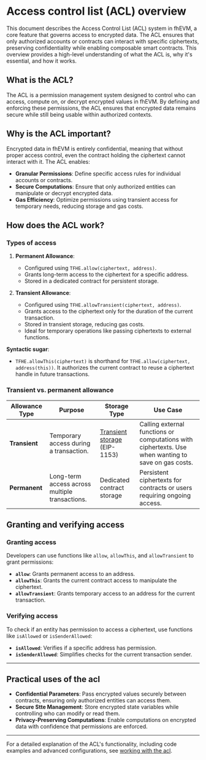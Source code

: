 # Access control list (ACL) overview

This document describes the Access Control List (ACL) system in fhEVM, a core feature that governs access to encrypted data. The ACL ensures that only authorized accounts or contracts can interact with specific ciphertexts, preserving confidentiality while enabling composable smart contracts. This overview provides a high-level understanding of what the ACL is, why it's essential, and how it works.


## What is the ACL?

The ACL is a permission management system designed to control who can access, compute on, or decrypt encrypted values in fhEVM. By defining and enforcing these permissions, the ACL ensures that encrypted data remains secure while still being usable within authorized contexts.

## Why is the ACL important?

Encrypted data in fhEVM is entirely confidential, meaning that without proper access control, even the contract holding the ciphertext cannot interact with it. The ACL enables:

- **Granular Permissions**: Define specific access rules for individual accounts or contracts.
- **Secure Computations**: Ensure that only authorized entities can manipulate or decrypt encrypted data.
- **Gas Efficiency**: Optimize permissions using transient access for temporary needs, reducing storage and gas costs.


## How does the ACL work?

### Types of access

1. **Permanent Allowance**:  
   - Configured using `TFHE.allow(ciphertext, address)`.  
   - Grants long-term access to the ciphertext for a specific address.  
   - Stored in a dedicated contract for persistent storage.

2. **Transient Allowance**:  
   - Configured using `TFHE.allowTransient(ciphertext, address)`.  
   - Grants access to the ciphertext only for the duration of the current transaction.  
   - Stored in transient storage, reducing gas costs.  
   - Ideal for temporary operations like passing ciphertexts to external functions.

**Syntactic sugar**:  
- `TFHE.allowThis(ciphertext)` is shorthand for `TFHE.allow(ciphertext, address(this))`. It authorizes the current contract to reuse a ciphertext handle in future transactions.


### Transient vs. permanent allowance

| **Allowance Type** | **Purpose**                                    | **Storage Type**                                                        | **Use Case**                                                                                        |
| ------------------ | ---------------------------------------------- | ----------------------------------------------------------------------- | --------------------------------------------------------------------------------------------------- |
| **Transient**      | Temporary access during a transaction.         | [Transient storage](https://eips.ethereum.org/EIPS/eip-1153) (EIP-1153) | Calling external functions or computations with ciphertexts. Use when wanting to save on gas costs. |
| **Permanent**      | Long-term access across multiple transactions. | Dedicated contract storage                                              | Persistent ciphertexts for contracts or users requiring ongoing access.                             |


## Granting and verifying access

### Granting access

Developers can use functions like `allow`, `allowThis`, and `allowTransient` to grant permissions:

- **`allow`**: Grants permanent access to an address.
- **`allowThis`**: Grants the current contract access to manipulate the ciphertext.
- **`allowTransient`**: Grants temporary access to an address for the current transaction.

### Verifying access

To check if an entity has permission to access a ciphertext, use functions like `isAllowed` or `isSenderAllowed`:

- **`isAllowed`**: Verifies if a specific address has permission.
- **`isSenderAllowed`**: Simplifies checks for the current transaction sender.

---

## Practical uses of the acl

- **Confidential Parameters**: Pass encrypted values securely between contracts, ensuring only authorized entities can access them.
- **Secure Stte Management**: Store encrypted state variables while controlling who can modify or read them.
- **Privacy-Preserving Computations**: Enable computations on encrypted data with confidence that permissions are enforced.

---

For a detailed explanation of the ACL's functionality, including code examples and advanced configurations, see [working with the acl](acl-usage.md).